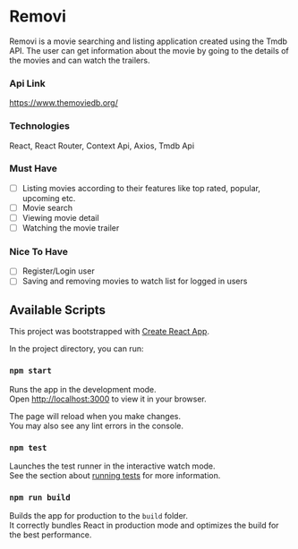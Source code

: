# Removi

Removi is a movie searching and listing application created using the Tmdb API. The user can get information about the movie by going to the details of the movies and can watch the trailers.

### Api Link

https://www.themoviedb.org/


### Technologies

React, React Router, Context Api, Axios, Tmdb Api

### Must Have

- [ ] Listing movies according to their features like top rated, popular, upcoming etc.
- [ ] Movie search
- [ ] Viewing movie detail
- [ ] Watching the movie trailer

### Nice To Have

- [ ] Register/Login user
- [ ] Saving and removing movies to watch list for logged in users

## Available Scripts

This project was bootstrapped with [Create React App](https://github.com/facebook/create-react-app).

In the project directory, you can run:

### `npm start`

Runs the app in the development mode.\
Open [http://localhost:3000](http://localhost:3000) to view it in your browser.

The page will reload when you make changes.\
You may also see any lint errors in the console.

### `npm test`

Launches the test runner in the interactive watch mode.\
See the section about [running tests](https://facebook.github.io/create-react-app/docs/running-tests) for more information.

### `npm run build`

Builds the app for production to the `build` folder.\
It correctly bundles React in production mode and optimizes the build for the best performance.
